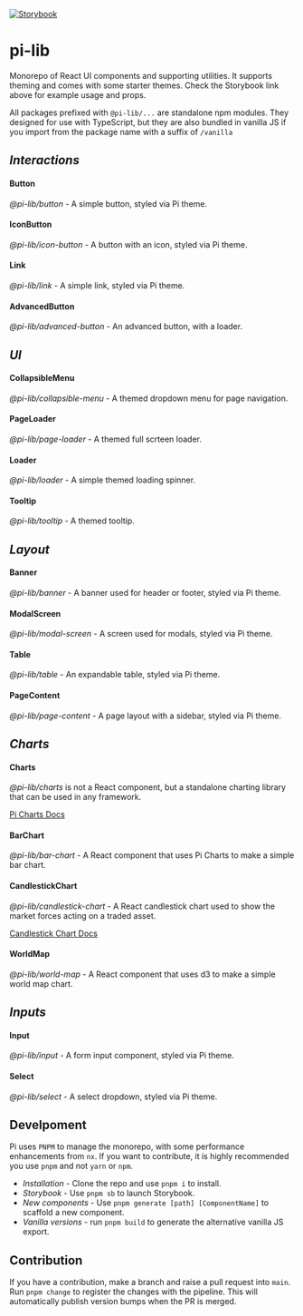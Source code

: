 [![Storybook](https://cdn.jsdelivr.net/gh/storybookjs/brand@main/badge/badge-storybook.svg)](https://pi.lance-taylor.com)

# pi-lib

Monorepo of React UI components and supporting utilities. It supports theming and comes with some starter themes. Check the Storybook link above for example usage and props.

All packages prefixed with `@pi-lib/...` are standalone npm modules. They designed for use with TypeScript, but they are also bundled in vanilla JS if you import from the package name with a suffix of `/vanilla`

## _Interactions_

#### Button

_@pi-lib/button_ - A simple button, styled via Pi theme.

#### IconButton

_@pi-lib/icon-button_ - A button with an icon, styled via Pi theme.

#### Link

_@pi-lib/link_ - A simple link, styled via Pi theme.

#### AdvancedButton

_@pi-lib/advanced-button_ - An advanced button, with a loader.

## _UI_

#### CollapsibleMenu

_@pi-lib/collapsible-menu_ - A themed dropdown menu for page navigation.

#### PageLoader

_@pi-lib/page-loader_ - A themed full scrteen loader.

#### Loader

_@pi-lib/loader_ - A simple themed loading spinner.

#### Tooltip

_@pi-lib/tooltip_ - A themed tooltip.

## _Layout_

#### Banner

_@pi-lib/banner_ - A banner used for header or footer, styled via Pi theme.

#### ModalScreen

_@pi-lib/modal-screen_ - A screen used for modals, styled via Pi theme.

#### Table

_@pi-lib/table_ - An expandable table, styled via Pi theme.

#### PageContent

_@pi-lib/page-content_ - A page layout with a sidebar, styled via Pi theme.

## _Charts_

#### Charts

_@pi-lib/charts_ is not a React component, but a standalone charting library that can be used in any framework.

[Pi Charts Docs](https://github.com/lancerael/pi/blob/main/src/libs/Charts/README.md)

#### BarChart

_@pi-lib/bar-chart_ - A React component that uses Pi Charts to make a simple bar chart.

#### CandlestickChart

_@pi-lib/candlestick-chart_ - A React candlestick chart used to show the market forces acting on a traded asset.

[Candlestick Chart Docs](https://github.com/lancerael/pi/blob/main/src/components/molecules/CandlestickChart/README.md)

#### WorldMap

_@pi-lib/world-map_ - A React component that uses d3 to make a simple world map chart.

## _Inputs_

#### Input

_@pi-lib/input_ - A form input component, styled via Pi theme.

#### Select

_@pi-lib/select_ - A select dropdown, styled via Pi theme.

## Develpoment

Pi uses `PNPM` to manage the monorepo, with some performance enhancements from `nx`. If you want to contribute, it is highly recommended you use `pnpm` and not `yarn` or `npm`.

- _Installation_ - Clone the repo and use `pnpm i` to install.
- _Storybook_ - Use `pnpm sb` to launch Storybook.
- _New components_ - Use `pnpm generate [path] [ComponentName]` to scaffold a new component.
- _Vanilla versions_ - run `pnpm build` to generate the alternative vanilla JS export.

## Contribution

If you have a contribution, make a branch and raise a pull request into `main`. Run `pnpm change` to register the changes with the pipeline. This will automatically publish version bumps when the PR is merged.
